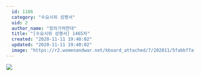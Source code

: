 ```yaml
---
  id: 1166
  category: "수요시위 성명서"
  uid: 2
  author_name: "정의기억연대"
  title: "[수요시위 성명서] 1465차"
  created: "2020-11-11 19:40:02"
  updated: "2020-11-11 19:40:02"
  image: "https://r2.womenandwar.net/kboard_attached/7/202011/5fabbf7af41523695608.jpg"
---
```

![](https://r2.womenandwar.net/kboard_attached/7/202011/5fabbf7af41523695608.jpg)